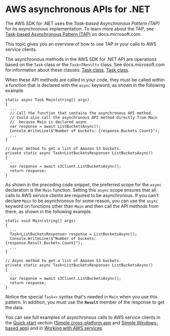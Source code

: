 # AWS asynchronous APIs for \.NET<a name="sdk-net-async-api"></a>

The AWS SDK for \.NET uses the *Task\-based Asynchronous Pattern \(TAP\)* for its asynchronous implementation\. To learn more about the TAP, see [Task\-based Asynchronous Pattern \(TAP\)](https://docs.microsoft.com/en-us/dotnet/standard/asynchronous-programming-patterns/task-based-asynchronous-pattern-tap) on docs\.microsoft\.com\.

This topic gives you an overview of how to use TAP in your calls to AWS service clients\.

The asynchronous methods in the AWS SDK for \.NET API are operations based on the `Task` class or the `Task<TResult>` class\. See docs\.microsoft\.com for information about these classes: [Task class](https://docs.microsoft.com/en-us/dotnet/api/system.threading.tasks.task), [Task<TResult> class](https://docs.microsoft.com/en-us/dotnet/api/system.threading.tasks.task-1)\.

When these API methods are called in your code, they must be called within a function that is declared with the `async` keyword, as shown in the following example\.

```
static async Task Main(string[] args)
{
  ...
  // Call the function that contains the asynchronous API method.
  // Could also call the asynchronous API method directly from Main
  //  because Main is declared async
  var response = await ListBucketsAsync();
  Console.WriteLine($"Number of buckets: {response.Buckets.Count}");
  ...
}

// Async method to get a list of Amazon S3 buckets.
private static async Task<ListBucketsResponse> ListBucketsAsync()
{
  ...
  var response = await s3Client.ListBucketsAsync();
  return response;
}
```

As shown in the preceding code snippet, the preferred scope for the `async` declaration is the `Main` function\. Setting this `async` scope ensures that all calls to AWS service clients are required to be asynchronous\. If you can't declare `Main` to be asynchronous for some reason, you can use the `async` keyword on functions other than `Main` and then call the API methods from there, as shown in the following example\. 

```
static void Main(string[] args)
{
  ...
  Task<ListBucketsResponse> response = ListBucketsAsync();
  Console.WriteLine($"Number of buckets: {response.Result.Buckets.Count}");
  ...
}

// Async method to get a list of Amazon S3 buckets.
private static async Task<ListBucketsResponse> ListBucketsAsync()
{
  ...
  var response = await s3Client.ListBucketsAsync();
  return response;
}
```

Notice the special `Task<>` syntax that's needed in `Main` when you use this pattern\. In addition, you must use the **`Result`** member of the response to get the data\.

You can see full examples of asynchronous calls to AWS service clients in the [Quick start](quick-start.md) section \([Simple cross\-platform app](quick-start-s3-1-cross.md) and [Simple Windows\-based app](quick-start-s3-1-winvs.md)\) and in [Working with AWS services](tutorials-examples.md)\.